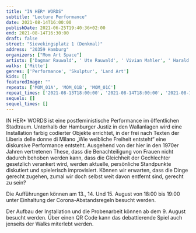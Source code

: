 ```yaml
---
title: "IN HER* WORDS"
subtitle: "Lecture Performance"
date: 2021-08-14T16:00:00
publishDate: 2021-06-25T19:40:36+02:00
end: 2021-08-14T16:30:00
draft: false
street: "Sievekingsplatz 1 (Denkmal)"
address: "20359 Hamburg"
organizers: ["Mom Art Space"]
artists: ['Dagmar Rauwald', ' Ute Rauwald', ' Vivian Mahler', ' Harald Kainer', ' Priska Engelhardt', ' Sharon Engelhardt', ' Patrick Will', ' Angelika Kobl', ' Clara Bauer', ' Levin Hofmann']
walks: ['Mitte']
genres: ['Performance', 'Skulptur', 'Land Art']
kids: []
featuredImage: ""
repeats: ['MOM_01A', 'MOM_01B', 'MOM_01C']
repeat_times: ['2021-08-13T18:00:00', '2021-08-14T18:00:00', '2021-08-15T07:00:00']
sequels: []
sequel_times: []
---
```


IN HER\* WORDS ist eine postfeministische Performance im öffentlichen Stadtraum. Unterhalb der Hamburger Justiz in den Wallanlagen wird eine Installation farbig codierter Objekte errichtet, in der frei nach Texten der Liberia delle donne di Milano „Wie weibliche Freiheit entsteht“ eine diskursive Performance entsteht. Ausgehend von der hier in den 1970er Jahren vertretenen These, dass die Benachteiligung von Frauen nicht dadurch behoben werden kann, dass die Gleichheit der Gechlechter gesetzlich verankert wird, werden aktuelle, persönliche Standpunkte diskutiert und spielerisch improvisiert.  Können wir erwarten, dass die Dinge gerecht zugehen, zumal wir doch selbst weit davon entfernt sind, gerecht zu sein?

Die Aufführungen können am 13., 14. Und 15. August von 18:00 bis 19:00 unter Einhaltung der Corona-Abstandsregeln besucht werden. 

Der Aufbau der Installation und die Probenarbeit können ab dem 9. August besucht werden. Über einen QR Code kann das debattierende Spiel auch jenseits der Walks miterlebt werden.